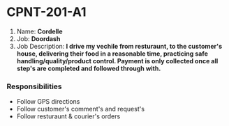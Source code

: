 # CPNT-201-A1

1. Name: **Cordelle**
2. Job: **Doordash**
3. Job Description: **I drive my vechile from resturaunt, to the customer's house, delivering their food in a reasonable time, practicing safe handling/quality/product control. Payment is only collected once all step's are completed and followed through with.**

### Responsibilities

- Follow GPS directions
- Follow customer's comment's and request's
- Follow resturaunt & courier's orders
